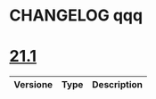 # CHANGELOG qqq

# [21.1](#24.1) <a id="23.12"></a>
| Versione | Type    | Description |
|----------|---------|------------------------------------|
